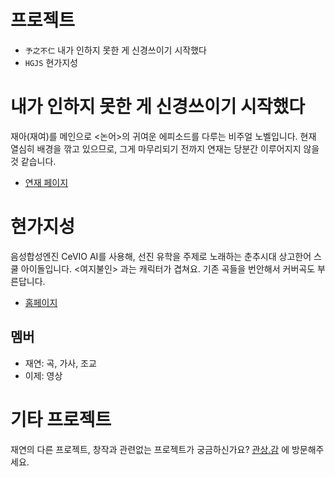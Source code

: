 
# 프로젝트

* `予之不仁` 내가 인하지 못한 게 신경쓰이기 시작했다
* `HGJS` 현가지성

# 내가 인하지 못한 게 신경쓰이기 시작했다

재아(재여)를 메인으로 <논어>의 귀여운 에피소드를 다루는 비주얼 노벨입니다. 현재 열심히 배경을 깎고 있으므로, 그게 마무리되기 전까지 연재는 당분간 이루어지지 않을 것 같습니다.

* [연재 페이지](#)

# 현가지성

음성합성엔진 CeVIO AI를 사용해, 선진 유학을 주제로 노래하는 춘추시대 상고한어 스쿨 아이돌입니다. <여지불인> 과는 캐릭터가 겹쳐요. 기존 곡들을 번안해서 커버곡도 부른답니다.

* [홈페이지](https://hgjs.peacht.art)

## 멤버

* 재연: 곡, 가사, 조교
* 이제: 영상

# 기타 프로젝트

재연의 다른 프로젝트, 창작과 관련없는 프로젝트가 궁금하신가요? [관상.감](https://gwansangg.am) 에 방문해주세요.
